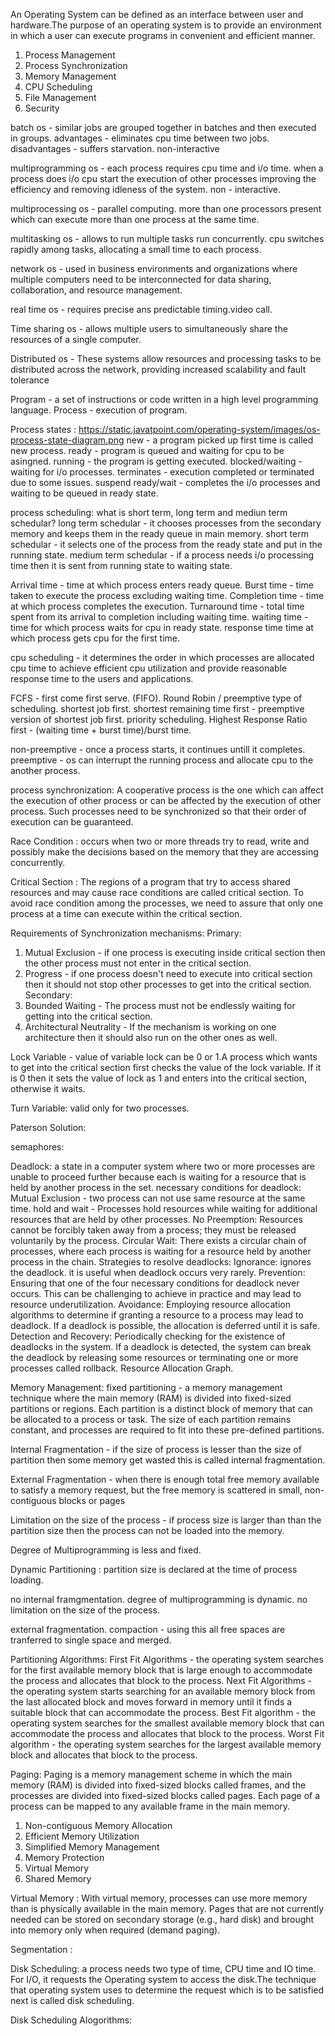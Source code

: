 An Operating System can be defined as an interface between user and hardware.The purpose of an operating system is to provide an environment in which a user can execute programs in convenient and efficient manner.
1. Process Management
2. Process Synchronization
3. Memory Management
4. CPU Scheduling
5. File Management
6. Security

batch os - similar jobs are grouped together in batches and then executed in groups.
advantages - eliminates cpu time between two jobs.
disadvantages - suffers starvation. non-interactive

multiprogramming os - each process requires cpu time and i/o time. when a process does i/o cpu start the execution of other processes improving the efficiency and removing idleness of the system. non - interactive.

multiprocessing os - parallel computing. more than one processors present which can execute more than one process at the same time.

multitasking os - allows to run multiple tasks run concurrently. cpu switches rapidly among tasks, allocating a small time to each process.

network os - used in business environments and organizations where multiple computers need to be interconnected for data sharing, collaboration, and resource management.

real time os - requires precise ans predictable timing.video call.

Time sharing os - allows multiple users to simultaneously share the resources of a single computer.

Distributed os - These systems allow resources and processing tasks to be distributed across the network, providing increased scalability and fault tolerance

Program - a set of instructions or code written in a high level programming language.
Process - execution of program.

Process states : https://static.javatpoint.com/operating-system/images/os-process-state-diagram.png
new - a program picked up first time is called new process.
ready - program is queued and waiting for cpu to be asingned.
running - the program is getting executed.
blocked/waiting - waiting for i/o processes.
terminates - execution completed or terminated due to some issues.
suspend ready/wait - completes the i/o processes and waiting to be queued in ready state.

process scheduling:
what is short term, long term and mediun term schedular?
long term schedular - it chooses processes from the secondary memory and keeps them in the ready queue in main memory.
short term schedular - it selects one of the process from the ready state and put in the running state.
medium term schedular - if a process needs i/o processing time then it is sent from running state to waiting state.

Arrival time - time at which process enters ready queue.
Burst time - time taken to execute the process excluding waiting time.
Completion time - time at which process completes the execution.
Turnaround time - total time spent from its arrival to completion including waiting time.
waiting time - time for which process waits for cpu in ready state.
response time time at which process gets cpu for the first time.

cpu scheduling - it determines the order in which processes are allocated cpu time to achieve efficient cpu utilization and provide reasonable response time to the users and applications.

FCFS - first come first serve. (FIFO).
Round Robin / preemptive type of scheduling.
shortest job first.
shortest remaining time first - preemptive version of shortest job first.
priority scheduling.
Highest Response Ratio first - (waiting time + burst time)/burst time.

non-preemptive - once a process starts, it continues untill it completes.
preemptive - os can interrupt the running process and allocate cpu to the another process.

process synchronization: A cooperative process is the one which can affect the execution of other process or can be affected by the execution of other process. Such processes need to be synchronized so that their order of execution can be guaranteed.

Race Condition : occurs when two or more threads try to read, write and possibly make the decisions based on the memory that they are accessing concurrently.

Critical Section : The regions of a program that try to access shared resources and may cause race conditions are called critical section. To avoid race condition among the processes, we need to assure that only one process at a time can execute within the critical section.

Requirements of Synchronization mechanisms:
Primary:
1. Mutual Exclusion - if one process is executing inside critical section then the other process must not enter in the critical section.
2. Progress - if one process doesn't need to execute into critical section then it should not stop other processes to get into the critical section.
Secondary:
1. Bounded Waiting - The process must not be endlessly waiting for getting into the critical section.
2. Architectural Neutrality - If the mechanism is working on one architecture then it should also run on the other ones as well.

Lock Variable - value of variable lock can be 0 or 1.A process which wants to get into the critical section first checks the value of the lock variable. If it is 0 then it sets the value of lock as 1 and enters into the critical section, otherwise it waits.

Turn Variable: valid only for two processes.

Paterson Solution:

semaphores:






Deadlock: a state in a computer system where two or more processes are unable to proceed further because each is waiting for a resource that is held by another process in the set.
necessary conditions for deadlock:
Mutual Exclusion - two process can not use same resource at the same time.
hold and wait - Processes hold resources while waiting for additional resources that are held by other processes.
No Preemption: Resources cannot be forcibly taken away from a process; they must be released voluntarily by the process.
Circular Wait: There exists a circular chain of processes, where each process is waiting for a resource held by another process in the chain.
Strategies to resolve deadlocks:
Ignorance: ignores the deadlock. it is useful when deadlock occurs very rarely.
Prevention: Ensuring that one of the four necessary conditions for deadlock never occurs. This can be challenging to achieve in practice and may lead to resource underutilization.
Avoidance: Employing resource allocation algorithms to determine if granting a resource to a process may lead to deadlock. If a deadlock is possible, the allocation is deferred until it is safe.
Detection and Recovery: Periodically checking for the existence of deadlocks in the system. If a deadlock is detected, the system can break the deadlock by releasing some resources or terminating one or more processes called rollback.
Resource Allocation Graph.

Memory Management:
fixed partitioning - a memory management technique where the main memory (RAM) is divided into fixed-sized partitions or regions. Each partition is a distinct block of memory that can be allocated to a process or task. The size of each partition remains constant, and processes are required to fit into these pre-defined partitions.

Internal Fragmentation - if the size of process is lesser than the size of partition then some memory get wasted this is called internal fragmentation.

External Fragmentation - when there is enough total free memory available to satisfy a memory request, but the free memory is scattered in small, non-contiguous blocks or pages

Limitation on the size of the process - if process size is larger than than the partition size then the process can not be loaded into the memory.

Degree of Multiprogramming is less and fixed.

Dynamic Partitioning : partition size is declared  at the time of process loading.

no internal framgmentation.
degree of multiprogramming is dynamic.
no limitation on the size of the process.

external fragmentation.
compaction - using this all free spaces are tranferred to single space and merged.

Partitioning Algorithms:
First Fit Algorithms - the operating system searches for the first available memory block that is large enough to accommodate the process and allocates that block to the process.
Next Fit Algorithms - the operating system starts searching for an available memory block from the last allocated block and moves forward in memory until it finds a suitable block that can accommodate the process.
Best Fit algorithm - the operating system searches for the smallest available memory block that can accommodate the process and allocates that block to the process. 
Worst Fit algorithm - the operating system searches for the largest available memory block and allocates that block to the process.


Paging: Paging is a memory management scheme in which the main memory (RAM) is divided into fixed-sized blocks called frames, and the processes are divided into fixed-sized blocks called pages. Each page of a process can be mapped to any available frame in the main memory.
1. Non-contiguous Memory Allocation
2. Efficient Memory Utilization
3. Simplified Memory Management
4. Memory Protection
5. Virtual Memory
6. Shared Memory

Virtual Memory : With virtual memory, processes can use more memory than is physically available in the main memory. Pages that are not currently needed can be stored on secondary storage (e.g., hard disk) and brought into memory only when required (demand paging).

Segmentation : 


Disk Scheduling: a process needs two type of time, CPU time and IO time. For I/O, it requests the Operating system to access the disk.The technique that operating system uses to determine the request which is to be satisfied next is called disk scheduling.

Disk Scheduling Alogorithms: 
